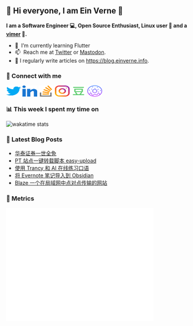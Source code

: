 ## 👋 Hi everyone, I am Ein Verne 👋

**I am a Software Engineer 💻, Open Source Enthusiast, Linux user :penguin: and a [vimer](https://github.com/einverne/dotfiles) :man:.**

- 🌱 &nbsp;I’m currently learning Flutter
- 📫 &nbsp;Reach me at [Twitter](https://twitter.com/einverne) or <a rel="me" href="https://m.einverne.info/@einverne">Mastodon</a>.
- 📝 I regularly write articles on <https://blog.einverne.info>.


### 🔗 Connect with me
<a href="https://twitter.com/einverne" target="_blank"><img align="center" src="images/twitter.svg" alt="twitter einverne" height="30" width="40" /></a>
<a href="https://linkedin.com/in/einverne" target="_blank"><img align="center" src="images/linked-in-alt.svg" alt="linkedin einverne" height="30" width="40" /></a>
<a href="https://stackoverflow.com/users/1820217/einverne" target="_blank"><img align="center" src="images/stack-overflow.svg" alt="stackoverflow einverne" height="30" width="40" /></a>
<a href="https://instagram.com/einverne" target="_blank"><img align="center" src="images/instagram.svg" alt="instagram einverne" height="30" width="40" /></a>
<a href="https://www.douban.com/people/einverne" target="_blank"><img align="center" src="images/douban.svg" alt="douban einverne" height="30" width="40" /></a>
<a href="https://homer.einverne.info" target="_blank"><img align="center" src="images/homer.svg" alt="einverne online services" height="30" width="40" /></a>

### 📊 This week I spent my time on

![wakatime stats](https://github-readme-stats.vercel.app/api/wakatime?username=einverne&api_domain=wakapi.einverne.info&hide_title=true&hide_border=true&langs_count=5&bg_color=00000000&text_color=777&layout=compact)

### 📕 Latest Blog Posts
<!-- BLOG-POST-LIST:START -->
- [华泰证券一世全免](https://einverne.github.io/post/2023/08/zhangleglobal-new-account-free-commission.html)
- [PT 站点一键转载脚本 easy-upload](https://einverne.github.io/post/2023/08/easy-upload-pt-tools.html)
- [使用 Trancy 和 AI 在线练习口语](https://einverne.github.io/post/2023/08/practice-oral-english-online-by-using-trancy.html)
- [将 Evernote 笔记导入到 Obsidian](https://einverne.github.io/post/2023/08/evernote-to-obsidian.html)
- [Blaze 一个在局域网中点对点传输的网站](https://einverne.github.io/post/2023/07/blaze-p2p-file-sharing-web-app.html)
<!-- BLOG-POST-LIST:END -->

### 👻 Metrics
<img align="left" src="/metrics.base.svg" alt="Metrics" width="400">

